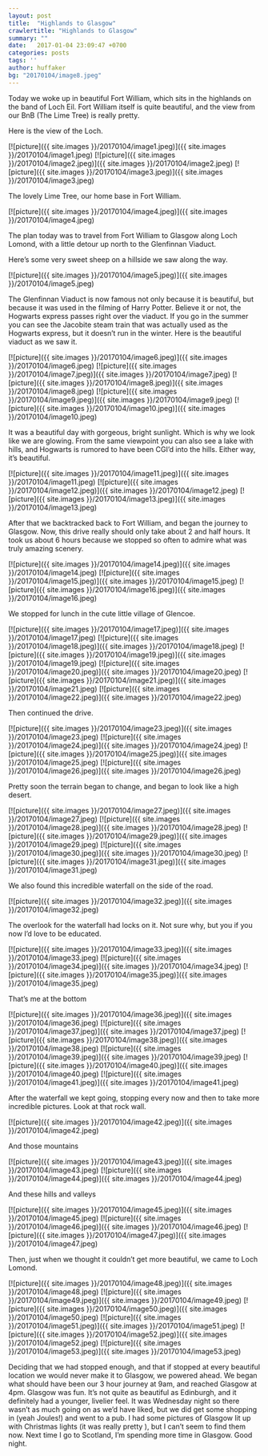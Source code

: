 ```yaml
---
layout: post
title:  "Highlands to Glasgow"
crawlertitle: "Highlands to Glasgow"
summary: ""
date:   2017-01-04 23:09:47 +0700
categories: posts
tags: ''
author: huffaker
bg: "20170104/image8.jpeg"
---
```


Today we woke up in beautiful Fort William, which sits in the highlands on the band of Loch Eil. Fort William itself is quite beautiful, and the view from our BnB (The Lime Tree) is really pretty.

Here is the view of the Loch.

[![picture]({{ site.images }}/20170104/image1.jpeg)]({{ site.images }}/20170104/image1.jpeg)
[![picture]({{ site.images }}/20170104/image2.jpeg)]({{ site.images }}/20170104/image2.jpeg)
[![picture]({{ site.images }}/20170104/image3.jpeg)]({{ site.images }}/20170104/image3.jpeg)


The lovely Lime Tree, our home base in Fort William.

[![picture]({{ site.images }}/20170104/image4.jpeg)]({{ site.images }}/20170104/image4.jpeg)


The plan today was to travel from Fort William to Glasgow along Loch Lomond, with a little detour up north to the Glenfinnan Viaduct.

Here’s some very sweet sheep on a hillside we saw along the way.

[![picture]({{ site.images }}/20170104/image5.jpeg)]({{ site.images }}/20170104/image5.jpeg)


The Glenfinnan Viaduct is now famous not only because it is beautiful, but because it was used in the filming of Harry Potter. Believe it or not, the Hogwarts express passes right over the viaduct. If you go in the summer you can see the Jacobite steam train that was actually used as the Hogwarts express, but it doesn’t run in the winter. Here is the beautiful viaduct as we saw it.

[![picture]({{ site.images }}/20170104/image6.jpeg)]({{ site.images }}/20170104/image6.jpeg)
[![picture]({{ site.images }}/20170104/image7.jpeg)]({{ site.images }}/20170104/image7.jpeg)
[![picture]({{ site.images }}/20170104/image8.jpeg)]({{ site.images }}/20170104/image8.jpeg)
[![picture]({{ site.images }}/20170104/image9.jpeg)]({{ site.images }}/20170104/image9.jpeg)
[![picture]({{ site.images }}/20170104/image10.jpeg)]({{ site.images }}/20170104/image10.jpeg)


It was a beautiful day with gorgeous, bright sunlight. Which is why we look like we are glowing.
From the same viewpoint you can also see a lake with hills, and Hogwarts is rumored to have been CGI’d into the hills. Either way, it’s beautiful.

[![picture]({{ site.images }}/20170104/image11.jpeg)]({{ site.images }}/20170104/image11.jpeg)
[![picture]({{ site.images }}/20170104/image12.jpeg)]({{ site.images }}/20170104/image12.jpeg)
[![picture]({{ site.images }}/20170104/image13.jpeg)]({{ site.images }}/20170104/image13.jpeg)

After that we backtracked back to Fort William, and began the journey to Glasgow. Now, this drive really should only take about 2 and half hours. It took us about 6 hours because we stopped so often to admire what was truly amazing scenery. 

[![picture]({{ site.images }}/20170104/image14.jpeg)]({{ site.images }}/20170104/image14.jpeg)
[![picture]({{ site.images }}/20170104/image15.jpeg)]({{ site.images }}/20170104/image15.jpeg)
[![picture]({{ site.images }}/20170104/image16.jpeg)]({{ site.images }}/20170104/image16.jpeg)


We stopped for lunch in the cute little village of Glencoe.

[![picture]({{ site.images }}/20170104/image17.jpeg)]({{ site.images }}/20170104/image17.jpeg)
[![picture]({{ site.images }}/20170104/image18.jpeg)]({{ site.images }}/20170104/image18.jpeg)
[![picture]({{ site.images }}/20170104/image19.jpeg)]({{ site.images }}/20170104/image19.jpeg)
[![picture]({{ site.images }}/20170104/image20.jpeg)]({{ site.images }}/20170104/image20.jpeg)
[![picture]({{ site.images }}/20170104/image21.jpeg)]({{ site.images }}/20170104/image21.jpeg)
[![picture]({{ site.images }}/20170104/image22.jpeg)]({{ site.images }}/20170104/image22.jpeg)


Then continued the drive.

[![picture]({{ site.images }}/20170104/image23.jpeg)]({{ site.images }}/20170104/image23.jpeg)
[![picture]({{ site.images }}/20170104/image24.jpeg)]({{ site.images }}/20170104/image24.jpeg)
[![picture]({{ site.images }}/20170104/image25.jpeg)]({{ site.images }}/20170104/image25.jpeg)
[![picture]({{ site.images }}/20170104/image26.jpeg)]({{ site.images }}/20170104/image26.jpeg)


Pretty soon the terrain began to change, and began to look like a high desert.

[![picture]({{ site.images }}/20170104/image27.jpeg)]({{ site.images }}/20170104/image27.jpeg)
[![picture]({{ site.images }}/20170104/image28.jpeg)]({{ site.images }}/20170104/image28.jpeg)
[![picture]({{ site.images }}/20170104/image29.jpeg)]({{ site.images }}/20170104/image29.jpeg)
[![picture]({{ site.images }}/20170104/image30.jpeg)]({{ site.images }}/20170104/image30.jpeg)
[![picture]({{ site.images }}/20170104/image31.jpeg)]({{ site.images }}/20170104/image31.jpeg)


We also found this incredible waterfall on the side of the road.

[![picture]({{ site.images }}/20170104/image32.jpeg)]({{ site.images }}/20170104/image32.jpeg)


The overlook for the waterfall had locks on it. Not sure why, but you if you now I’d love to be educated.

[![picture]({{ site.images }}/20170104/image33.jpeg)]({{ site.images }}/20170104/image33.jpeg)
[![picture]({{ site.images }}/20170104/image34.jpeg)]({{ site.images }}/20170104/image34.jpeg)
[![picture]({{ site.images }}/20170104/image35.jpeg)]({{ site.images }}/20170104/image35.jpeg)


That’s me at the bottom

[![picture]({{ site.images }}/20170104/image36.jpeg)]({{ site.images }}/20170104/image36.jpeg)
[![picture]({{ site.images }}/20170104/image37.jpeg)]({{ site.images }}/20170104/image37.jpeg)
[![picture]({{ site.images }}/20170104/image38.jpeg)]({{ site.images }}/20170104/image38.jpeg)
[![picture]({{ site.images }}/20170104/image39.jpeg)]({{ site.images }}/20170104/image39.jpeg)
[![picture]({{ site.images }}/20170104/image40.jpeg)]({{ site.images }}/20170104/image40.jpeg)
[![picture]({{ site.images }}/20170104/image41.jpeg)]({{ site.images }}/20170104/image41.jpeg)

After the waterfall we kept going, stopping every now and then to take more incredible pictures. Look at that rock wall.

[![picture]({{ site.images }}/20170104/image42.jpeg)]({{ site.images }}/20170104/image42.jpeg)


And those mountains

[![picture]({{ site.images }}/20170104/image43.jpeg)]({{ site.images }}/20170104/image43.jpeg)
[![picture]({{ site.images }}/20170104/image44.jpeg)]({{ site.images }}/20170104/image44.jpeg)

And these hills and valleys

[![picture]({{ site.images }}/20170104/image45.jpeg)]({{ site.images }}/20170104/image45.jpeg)
[![picture]({{ site.images }}/20170104/image46.jpeg)]({{ site.images }}/20170104/image46.jpeg)
[![picture]({{ site.images }}/20170104/image47.jpeg)]({{ site.images }}/20170104/image47.jpeg)


Then, just when we thought it couldn’t get more beautiful, we came to Loch Lomond.

[![picture]({{ site.images }}/20170104/image48.jpeg)]({{ site.images }}/20170104/image48.jpeg)
[![picture]({{ site.images }}/20170104/image49.jpeg)]({{ site.images }}/20170104/image49.jpeg)
[![picture]({{ site.images }}/20170104/image50.jpeg)]({{ site.images }}/20170104/image50.jpeg)
[![picture]({{ site.images }}/20170104/image51.jpeg)]({{ site.images }}/20170104/image51.jpeg)
[![picture]({{ site.images }}/20170104/image52.jpeg)]({{ site.images }}/20170104/image52.jpeg)
[![picture]({{ site.images }}/20170104/image53.jpeg)]({{ site.images }}/20170104/image53.jpeg)

Deciding that we had stopped enough, and that if stopped at every beautiful location we would never make it to Glasgow, we powered ahead. We began what should have been our 3 hour journey at 9am, and reached Glasgow at 4pm. 
Glasgow was fun. It’s not quite as beautiful as Edinburgh, and it definitely had a younger, livelier feel. It was Wednesday night so there wasn’t as much going on as we’d have liked, but we did get some shopping in (yeah Joules!) and went to a pub. I had some pictures of Glasgow lit up with Christmas lights (it was really pretty ), but I can’t seem to find them now. Next time I go to Scotland, I’m spending more time in Glasgow.
Good night.
